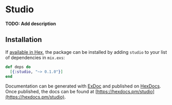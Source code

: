 # Studio

**TODO: Add description**

## Installation

If [available in Hex](https://hex.pm/docs/publish), the package can be installed
by adding `studio` to your list of dependencies in `mix.exs`:

```elixir
def deps do
  [{:studio, "~> 0.1.0"}]
end
```

Documentation can be generated with [ExDoc](https://github.com/elixir-lang/ex_doc)
and published on [HexDocs](https://hexdocs.pm). Once published, the docs can
be found at [https://hexdocs.pm/studio](https://hexdocs.pm/studio).

